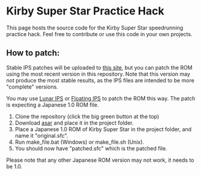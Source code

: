 # Kirby Super Star Practice Hack

This page hosts the source code for the Kirby Super Star speedrunning practice hack. Feel free to contribute or use this code in your own projects.

## How to patch:
Stable IPS patches will be uploaded to [this site](https://nippoverse.xyz/kss-practice/), but you can patch the ROM using the most recent version in this repository. Note that this version may not produce the most stable results, as the IPS files are intended to be more "complete" versions. 

You may use [Lunar IPS](http://fusoya.eludevisibility.org/lips/) or [Floating IPS](https://www.romhacking.net/utilities/1040/) to patch the ROM this way. The patch is expecting a Japanese 1.0 ROM file.

1. Clone the repository (click the big green button at the top)
2. Download [asar](https://github.com/RPGHacker/asar) and place it in the project folder.
3. Place a Japanese 1.0 ROM of Kirby Super Star in the project folder, and name it "original.sfc".
4. Run make_file.bat (Windows) or make_file.sh (Unix).
5. You should now have "patched.sfc" which is the patched file.

Please note that any other Japanese ROM version may not work, it needs to be 1.0.
